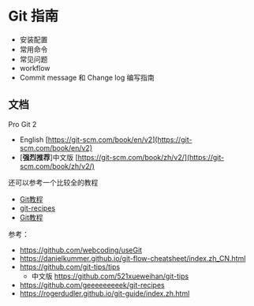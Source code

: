 # Git 指南

- 安装配置
- 常用命令
- 常见问题
- workflow
- Commit message 和 Change log 编写指南

## 文档

Pro Git 2

- English [https://git-scm.com/book/en/v2](https://git-scm.com/book/en/v2)
- [**强烈推荐**]中文版 [https://git-scm.com/book/zh/v2/](https://git-scm.com/book/zh/v2/)

还可以参考一个比较全的教程

- [Git教程](https://www.liaoxuefeng.com/wiki/0013739516305929606dd18361248578c67b8067c8c017b000)
- [git-recipes](https://github.com/geeeeeeeeek/git-recipes/wiki)
- [Git教程](https://www.yiibai.com/git/)

参考：

- https://github.com/webcoding/useGit
- https://danielkummer.github.io/git-flow-cheatsheet/index.zh_CN.html
- https://github.com/git-tips/tips
  - 中文版 https://github.com/521xueweihan/git-tips
- https://github.com/geeeeeeeeek/git-recipes
- https://rogerdudler.github.io/git-guide/index.zh.html
